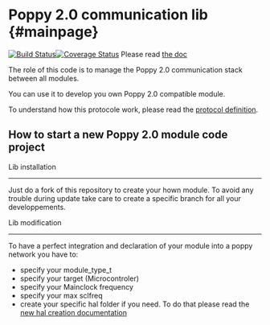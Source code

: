 Poppy 2.0 communication lib  {#mainpage}
===========================

[![Build Status](https://travis-ci.org/poppy-project/poppy-com.svg?branch=master)](https://travis-ci.org/poppy-project/poppy-com)[![Coverage Status](https://coveralls.io/repos/poppy-project/poppy-com/badge.svg?branch=master&service=github)](https://coveralls.io/github/poppy-project/poppy-com?branch=master)
Please read [the doc](http://poppy-project.github.io/poppy-com/)

The role of this code is to manage the Poppy 2.0 communication stack between all modules.

You can use it to develop you own Poppy 2.0 compatible module.

To understand how this protocole work, please read the [protocol definition](doc/protocol_definition.md).

How to start a new Poppy 2.0 module code project
------------------------------------------------

Lib installation
________________

Just do a fork of this repository to create your hown module. To avoid any trouble during update take care to create a specific branch for all your developpements.

Lib modification
________________

To have a perfect integration and declaration of your module into a poppy network you have to:
 - specify your module_type_t
 - specify your target (Microcontroler)
 - specify your Mainclock frequency
 - specify your max sclfreq
 - create your specific hal folder if you need. To do that please read the [new hal creation documentation](doc/hal_creation.md)
